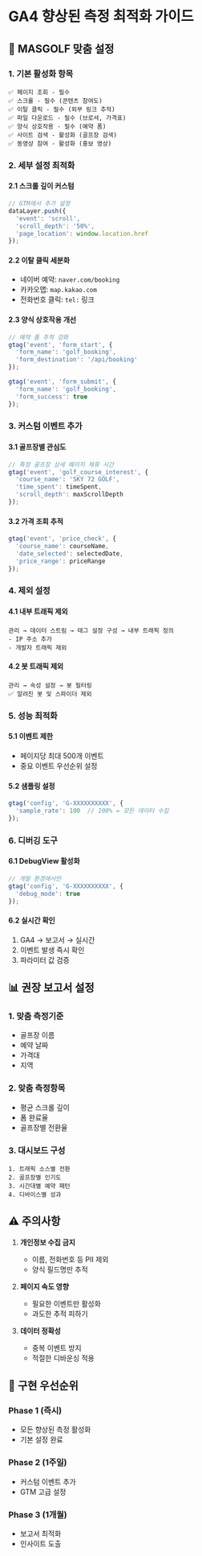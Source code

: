 # GA4 향상된 측정 최적화 가이드

## 🎯 MASGOLF 맞춤 설정

### 1. 기본 활성화 항목
```
✅ 페이지 조회 - 필수
✅ 스크롤 - 필수 (콘텐츠 참여도)
✅ 이탈 클릭 - 필수 (외부 링크 추적)
✅ 파일 다운로드 - 필수 (브로셔, 가격표)
✅ 양식 상호작용 - 필수 (예약 폼)
✅ 사이트 검색 - 활성화 (골프장 검색)
✅ 동영상 참여 - 활성화 (홍보 영상)
```

### 2. 세부 설정 최적화

#### 2.1 스크롤 깊이 커스텀
```javascript
// GTM에서 추가 설정
dataLayer.push({
  'event': 'scroll',
  'scroll_depth': '50%',
  'page_location': window.location.href
});
```

#### 2.2 이탈 클릭 세분화
- 네이버 예약: `naver.com/booking`
- 카카오맵: `map.kakao.com`
- 전화번호 클릭: `tel:` 링크

#### 2.3 양식 상호작용 개선
```javascript
// 예약 폼 추적 강화
gtag('event', 'form_start', {
  'form_name': 'golf_booking',
  'form_destination': '/api/booking'
});

gtag('event', 'form_submit', {
  'form_name': 'golf_booking',
  'form_success': true
});
```

### 3. 커스텀 이벤트 추가

#### 3.1 골프장별 관심도
```javascript
// 특정 골프장 상세 페이지 체류 시간
gtag('event', 'golf_course_interest', {
  'course_name': 'SKY 72 GOLF',
  'time_spent': timeSpent,
  'scroll_depth': maxScrollDepth
});
```

#### 3.2 가격 조회 추적
```javascript
gtag('event', 'price_check', {
  'course_name': courseName,
  'date_selected': selectedDate,
  'price_range': priceRange
});
```

### 4. 제외 설정

#### 4.1 내부 트래픽 제외
```
관리 → 데이터 스트림 → 태그 설정 구성 → 내부 트래픽 정의
- IP 주소 추가
- 개발자 트래픽 제외
```

#### 4.2 봇 트래픽 제외
```
관리 → 속성 설정 → 봇 필터링
✅ 알려진 봇 및 스파이더 제외
```

### 5. 성능 최적화

#### 5.1 이벤트 제한
- 페이지당 최대 500개 이벤트
- 중요 이벤트 우선순위 설정

#### 5.2 샘플링 설정
```javascript
gtag('config', 'G-XXXXXXXXXX', {
  'sample_rate': 100  // 100% = 모든 데이터 수집
});
```

### 6. 디버깅 도구

#### 6.1 DebugView 활성화
```javascript
// 개발 환경에서만
gtag('config', 'G-XXXXXXXXXX', {
  'debug_mode': true
});
```

#### 6.2 실시간 확인
1. GA4 → 보고서 → 실시간
2. 이벤트 발생 즉시 확인
3. 파라미터 값 검증

## 📊 권장 보고서 설정

### 1. 맞춤 측정기준
- 골프장 이름
- 예약 날짜
- 가격대
- 지역

### 2. 맞춤 측정항목
- 평균 스크롤 깊이
- 폼 완료율
- 골프장별 전환율

### 3. 대시보드 구성
```
1. 트래픽 소스별 전환
2. 골프장별 인기도
3. 시간대별 예약 패턴
4. 디바이스별 성과
```

## ⚠️ 주의사항

1. **개인정보 수집 금지**
   - 이름, 전화번호 등 PII 제외
   - 양식 필드명만 추적

2. **페이지 속도 영향**
   - 필요한 이벤트만 활성화
   - 과도한 추적 피하기

3. **데이터 정확성**
   - 중복 이벤트 방지
   - 적절한 디바운싱 적용

## 🚀 구현 우선순위

### Phase 1 (즉시)
- 모든 향상된 측정 활성화
- 기본 설정 완료

### Phase 2 (1주일)
- 커스텀 이벤트 추가
- GTM 고급 설정

### Phase 3 (1개월)
- 보고서 최적화
- 인사이트 도출
